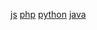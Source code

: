 [js](https://www.geeksforgeeks.org/express-js-req-params-property/)
[php](https://www.geeksforgeeks.org/express-js-req-params-property/)
[python](https://www.geeksforgeeks.org/express-js-req-params-property/)
[java](https://www.geeksforgeeks.org/express-js-req-params-property/)